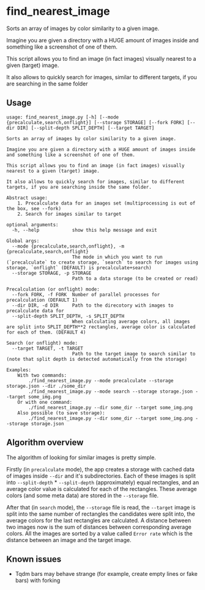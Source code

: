 # find_nearest_image
Sorts an array of images by color similarity to a given image.

Imagine you are given a directory with a HUGE amount of images inside and something like a screenshot of one of them.

This script allows you to find an image (in fact images) visually nearest to a given (target) image.

It also allows to quickly search for images, similar to different targets, if you are searching in the same folder
## Usage
```
usage: find_nearest_image.py [-h] [--mode {precalculate,search,onflight}] [--storage STORAGE] [--fork FORK] [--dir DIR] [--split-depth SPLIT_DEPTH] [--target TARGET]

Sorts an array of images by color similarity to a given image.

Imagine you are given a directory with a HUGE amount of images inside and something like a screenshot of one of them.

This script allows you to find an image (in fact images) visually nearest to a given (target) image.

It also allows to quickly search for images, similar to different targets, if you are searching inside the same folder.

Abstract usage:
    1. Precalculate data for an images set (multiprocessing is out of the box, see --fork)
    2. Search for images similar to target

optional arguments:
  -h, --help            show this help message and exit

Global args:
  --mode {precalculate,search,onflight}, -m {precalculate,search,onflight}
                        The mode in which you want to run (`precalculate` to create storage, `search` to search for images using storage, `onflight` (DEFAULT) is precalculate+search)
  --storage STORAGE, -p STORAGE
                        Path to a data storage (to be created or read)

Precalculation (or onflight) mode:
  --fork FORK, -f FORK  Number of parallel processes for precalculation (DEFAULT 1)
  --dir DIR, -d DIR     Path to the direcotory with images to precalculate data for
  --split-depth SPLIT_DEPTH, -s SPLIT_DEPTH
                        When calculating average colors, all images are split into SPLIT_DEPTH**2 rectangles, average color is calculated for each of them. (DEFAULT 4)

Search (or onflight) mode:
  --target TARGET, -t TARGET
                        Path to the target image to search similar to (note that split depth is detected automatically from the storage)

Examples:
    With two commands:
        ./find_nearest_image.py --mode precalculate --storage storage.json --dir ./some_dir
        ./find_nearest_image.py --mode search --storage storage.json --target some_img.png
    Or with one command:
        ./find_nearest_image.py --dir some_dir --target some_img.png
    Also possible (to save storage):
        ./find_nearest_image.py --dir some_dir --target some_img.png --storage storage.json
```
## Algorithm overview
The algorithm of looking for similar images is pretty simple.

Firstly (in `precalculate` mode), the app creates a storage with cached data of images inside `--dir` and it's subdirectories. Each of these images is split into `--split-depth` * `--split-depth` (approximately) equal rectangles, and an average color value is calculated for each of the rectangles. These average colors (and some meta data) are stored in the `--storage` file.

After that (in `search` mode), the `--storage` file is read, the `--target` image is split into the same number of rectangles the candidates were split into, the average colors for the last rectangles are calculated. A distance between two images now is the sum of distances between corresponding average colors. All the images are sorted by a value called `Error rate` which is the distance between an image and the target image.
## Known issues
* Tqdm bars may behave strange (for example, create empty lines or fake bars) with forking
